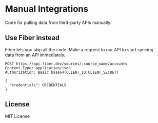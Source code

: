 # Manual Integrations

Code for pulling data from third-party APIs manually.

## Use Fiber instead

Fiber lets you skip all the code. Make a request to our API to start syncing
data from an API immediately.

```http
POST https://api.fiber.dev/sources/:source_name/accounts
Content-Type: application/json
Authorization: Basic base64(CLIENT_ID:CLIENT_SECRET)

{
  "credentials": CREDENTIALS
}
```

## License

MIT License
